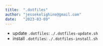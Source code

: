 ```yaml
---
title:  ".dotfiles"
author: "jessekelighine@gmail.com"
date:   "2023-03-09"
---
```


- update  `.dotfiles`: `./.dotfiles-update.sh`
- install `.dotfiles`: `./.dotfiles-install.sh`
